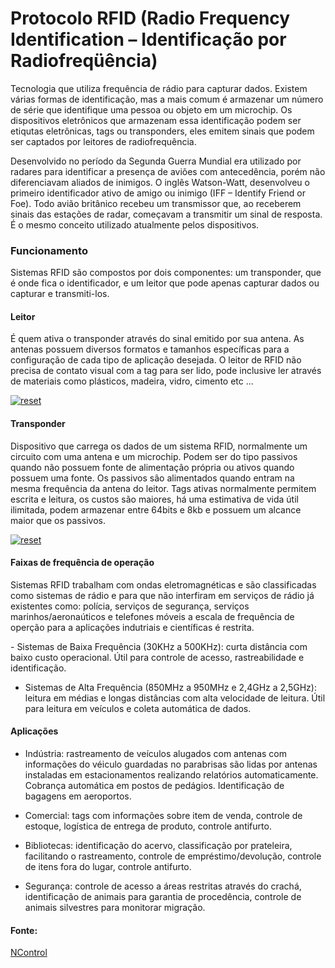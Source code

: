 # Protocolo RFID (Radio Frequency Identification – Identificação por Radiofreqüência)
<p>
Tecnologia que utiliza frequência de rádio para capturar dados. Existem várias formas de identificação, mas a mais comum é armazenar um número de série que identifique uma pessoa ou objeto em um microchip. Os dispositivos eletrônicos que armazenam essa identificação podem ser etiqutas eletrônicas, tags ou transponders, eles emitem sinais que podem ser captados por leitores de radiofrequência.
</p>

<p>
Desenvolvido no período da Segunda Guerra Mundial era utilizado por radares para identificar a presença de aviões com antecedência, porém não diferenciavam aliados de inimigos. O inglês Watson-Watt, desenvolveu o primeiro identificador ativo de amigo ou inimigo (IFF – Identify Friend or Foe). Todo avião britânico recebeu um transmissor que, ao receberem sinais das estações de radar, começavam a transmitir um sinal de resposta. É o mesmo conceito utilizado atualmente pelos dispositivos.

</p>

### Funcionamento

<p>
  Sistemas RFID são compostos por dois componentes: um transponder, que é onde fica o identificador, e um leitor que pode apenas capturar dados ou capturar e transmiti-los.

</p>

#### Leitor

<p>
É quem ativa o transponder através do sinal emitido por sua antena. As antenas possuem diversos formatos e tamanhos específicas para a configuração de cada tipo de aplicação desejada. O leitor de RFID não precisa de contato visual com a tag para ser lido, pode inclusive ler através de materiais como plásticos, madeira, vidro, cimento etc ...

</p>

<p><a target="_blank" rel="noopener noreferrer" href="https://user-images.githubusercontent.com/22710963/77255655-d7f72e80-6c47-11ea-9591-1ef0889f17a5.png">
  <img src="https://user-images.githubusercontent.com/22710963/77255655-d7f72e80-6c47-11ea-9591-1ef0889f17a5.png" alt="reset" style="max-width:100%;"></a></p> 

<p>
 
#### Transponder

<p>
 Dispositivo que carrega os dados de um sistema RFID, normalmente um circuito com uma antena e um microchip. Podem ser do tipo passivos quando não possuem fonte de alimentação própria ou ativos quando possuem uma fonte. Os passivos são alimentados quando entram na mesma frequência da antena do leitor. Tags ativas normalmente permitem escrita e leitura, os custos são maiores, há uma estimativa de vida útil ilimitada, podem armazenar entre 64bits e 8kb e possuem um alcance maior que os passivos. 

</p>


<p><a target="_blank" rel="noopener noreferrer" href="https://user-images.githubusercontent.com/22710963/77255992-32918a00-6c4a-11ea-8854-b074e3865a54.png
">
  <img src="https://user-images.githubusercontent.com/22710963/77255992-32918a00-6c4a-11ea-8854-b074e3865a54.png
" alt="reset" style="max-width:100%;"></a></p> 

<p>

#### Faixas de frequência de operação

<p>
Sistemas  RFID trabalham com ondas eletromagnéticas e são classificadas como sistemas de rádio e para que não interfiram em serviços de rádio já existentes como: polícia, serviços de segurança, serviços marinhos/aeronaúticos e telefones móveis a escala de frequência de operção para a aplicações indutriais e científicas é restrita.
</p>

<p>
- Sistemas de Baixa Frequência (30KHz a 500KHz): curta distância com baixo custo operacional. Útil para controle de acesso, rastreabilidade e identificação.

- Sistemas de Alta Frequência (850MHz a 950MHz e 2,4GHz a 2,5GHz): leitura em médias e longas distâncias com alta velocidade de leitura. Útil para leitura em veículos e coleta automática de dados.

</p>

#### Aplicações

<p>

-  Indústria: rastreamento de veículos alugados com antenas com informações do véiculo guardadas no parabrisas são lidas por antenas instaladas em estacionamentos realizando relatórios automaticamente. Cobrança automática em postos de pedágios. Identificação de bagagens em aeroportos.

- Comercial: tags com informações sobre item de venda, controle de estoque, logística de entrega de produto, controle antifurto.

- Bibliotecas: identificação do acervo, classificação por prateleira, facilitando o rastreamento, controle de empréstimo/devolução, controle de itens fora do lugar, controle antifurto.

- Segurança: controle de acesso a áreas restritas através do crachá, identificação de animais para garantia de procedência, controle de animais silvestres para monitorar migração.


</p>


#### Fonte:

[NControl](https://www.ncontrol.com.pt/o-que-e-rfid.html)
